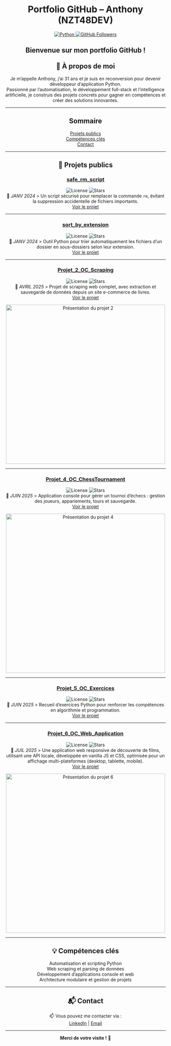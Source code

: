 <div align="center">
<h1>
Portfolio GitHub – Anthony (NZT48DEV)
</h1>

<p>
  <a href="https://www.python.org/">
    <img src="https://img.shields.io/badge/python-3.12-blue" alt="Python" />
  </a>
  <a href="https://github.com/NZT48DEV">
    <img src="https://img.shields.io/github/followers/NZT48DEV?label=Suiveurs&style=social" alt="GitHub Followers" />
  </a>
</p>

<h2>
Bienvenue sur mon portfolio GitHub !
<br><br>
👋 À propos de moi
</h2>

<p>
Je m’appelle Anthony, j’ai 31 ans et je suis en reconversion pour devenir développeur d’application Python.<br> Passionné par l’automatisation, le développement full-stack et l’intelligence artificielle, je construis des projets concrets pour gagner en compétences et créer des solutions innovantes.
</p>

---



## Sommaire

[Projets publics](#projets-publics)  
[Compétences clés](#compétences-clés)  
[Contact](#contact)

---

## 📂 Projets publics

### [safe_rm_script](https://github.com/NZT48DEV/safe_rm_script)  
![License](https://img.shields.io/github/license/NZT48DEV/safe_rm_script) ![Stars](https://img.shields.io/github/stars/NZT48DEV/safe_rm_script)  
📅 *JANV 2024* > Un script sécurisé pour remplacer la commande `rm`, évitant la suppression accidentelle de fichiers importants.<br>
[Voir le projet](https://github.com/NZT48DEV/safe_rm_script)

---

### [sort_by_extension](https://github.com/NZT48DEV/sort_by_extension)  
![License](https://img.shields.io/github/license/NZT48DEV/sort_by_extension) ![Stars](https://img.shields.io/github/stars/NZT48DEV/sort_by_extension)  
📅 *JANV 2024* > Outil Python pour trier automatiquement les fichiers d’un dossier en sous-dossiers selon leur extension.<br>
[Voir le projet](https://github.com/NZT48DEV/sort_by_extension)

---

### [Projet_2_OC_Scraping](https://github.com/NZT48DEV/Projet_2_OC_Scraping)  
![License](https://img.shields.io/github/license/NZT48DEV/Projet_2_OC_Scraping) ![Stars](https://img.shields.io/github/stars/NZT48DEV/Projet_2_OC_Scraping)  
📅 *AVRIL 2025* > Projet de scraping web complet, avec extraction et sauvegarde de données depuis un site e-commerce de livres.<br>
[Voir le projet](https://github.com/NZT48DEV/Projet_2_OC_Scraping)<br>
<p align="center">
  <img src="https://i.gyazo.com/7eab91fde79e45e92e7460c4a3d581fa.gif" width="500px" alt="Présentation du projet 2" />
</p>

---

### [Projet_4_OC_ChessTournament](https://github.com/NZT48DEV/Projet_4_OC_ChessTournament)  
![License](https://img.shields.io/github/license/NZT48DEV/Projet_4_OC_ChessTournament) ![Stars](https://img.shields.io/github/stars/NZT48DEV/Projet_4_OC_ChessTournament)  
📅 *JUIN 2025* > Application console pour gérer un tournoi d’échecs : gestion des joueurs, appariements, tours et sauvegarde.<br>
[Voir le projet](https://github.com/NZT48DEV/Projet_4_OC_ChessTournament)<br>
<p align="center">
  <img src="https://i.gyazo.com/05a2a1932901a724551905cf1acd1603.gif" width="500px" alt="Présentation du projet 4" />
</p>

---

### [Projet_5_OC_Exercices](https://github.com/NZT48DEV/Projet_5_OC_Exercices)  
![License](https://img.shields.io/github/license/NZT48DEV/Projet_5_OC_Exercices) ![Stars](https://img.shields.io/github/stars/NZT48DEV/Projet_5_OC_Exercices)  
📅 *JUIN 2025* > Recueil d’exercices Python pour renforcer les compétences en algorithmie et programmation.<br>
[Voir le projet](https://github.com/NZT48DEV/Projet_5_OC_Exercices)

---

### [Projet_6_OC_Web_Application](https://github.com/NZT48DEV/Projet_6_OC_Web_Application)  
![License](https://img.shields.io/github/license/NZT48DEV/Projet_6_OC_Web_Application) ![Stars](https://img.shields.io/github/stars/NZT48DEV/Projet_6_OC_Web_Application)  
📅 *JUIL 2025* > Une application web responsive de découverte de films, utilisant une API locale, développée en vanilla JS et CSS, optimisée pour un affichage multi-plateformes (desktop, tablette, mobile).<br>
[Voir le projet](https://github.com/NZT48DEV/Projet_6_OC_Web_Application)<br>
<p align="center">
  <img src="https://i.gyazo.com/7b10d28d264003293e7cac03f027230d.gif" width="500px" alt="Présentation du projet 6" />
</p>

---

## 💡 Compétences clés

Automatisation et scripting Python<br>
Web scraping et parsing de données<br>
Développement d’applications console et web<br>
Architecture modulaire et gestion de projets<br>

---

## 📬 Contact

📫 Vous pouvez me contacter via :  
[LinkedIn](https://www.linkedin.com/in/anthonyturpain/) | [Email](mailto:nzt48.dev@gmail.com)

---

**Merci de votre visite !** 👋
</div>